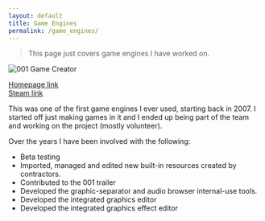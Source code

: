 ```yaml
---
layout: default
title: Game Engines
permalink: /game_engines/
---
```


> This page just covers game engines I have worked on.

![001 Game Creator](../../assets/images/001/2012_medium.png)

[Homepage link](https://001gamecreator.com/) <br>
[Steam link](https://store.steampowered.com/app/347400/001_Game_Creator/)

This was one of the first game engines I ever used, starting back in 2007. I started off just making games in it and I ended up being part of the team and working on the project (mostly volunteer).

Over the years I have been involved with the following:

* Beta testing
* Imported, managed and edited new built-in resources created by contractors.
* Contributed to the 001 trailer
* Developed the graphic-separator and audio browser internal-use tools.
* Developed the integrated graphics editor
* Developed the integrated graphics effect editor